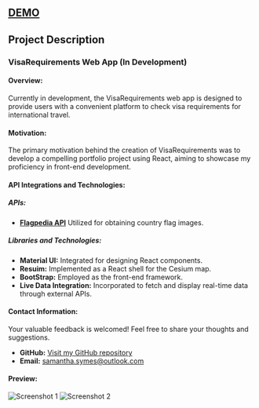## [DEMO](https://samsymes.github.io/VisaVista/)


## Project Description
### VisaRequirements Web App (In Development)

#### Overview:
Currently in development, the VisaRequirements web app is designed to provide users with a convenient platform to check visa requirements for international travel.

#### Motivation:
The primary motivation behind the creation of VisaRequirements was to develop a compelling portfolio project using React, aiming to showcase my proficiency in front-end development.

#### API Integrations and Technologies:

##### APIs:
- **[Flagpedia API](https://flagpedia.net/download/api)**
 Utilized for obtaining country flag images. 
##### Libraries and Technologies:
- **Material UI:** Integrated for designing React components.
- **Resuim:** Implemented as a React shell for the Cesium map.
- **BootStrap:** Employed as the front-end framework.
- **Live Data Integration:** Incorporated to fetch and display real-time data through external APIs.

#### Contact Information:
Your valuable feedback is welcomed! Feel free to share your thoughts and suggestions.

- **GitHub:** [Visit my GitHub repository](https://github.com/samsymes/VisaVista)
- **Email:** samantha.symes@outlook.com


#### Preview:
![Screenshot 1](https://github.com/samsymes/VisaRequirementsApp/assets/119711298/da39b314-bc8e-4fc0-a229-0a45f86eba38)
![Screenshot 2](https://github.com/samsymes/VisaRequirementsApp/assets/119711298/c65e1a94-b320-4354-8ff3-40a396e262a6)
